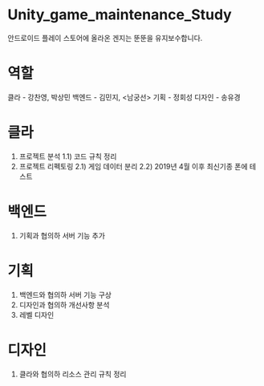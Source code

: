 # Unity_game_maintenance_Study
안드로이드 플레이 스토어에 올라온 겐지는 뚠뚠을 유지보수합니다.

# 역할
클라 - 강찬영, 박상민
백엔드 - 김민지, <남궁선>
기획 - 정회성
디자인 - 송유경

# 클라
1) 프로젝트 분석
1.1) 코드 규칙 정리
2) 프로젝트 리펙토링
2.1) 게임 데이터 분리
2.2) 2019년 4월 이후 최신기종 폰에 테스트

# 백엔드
1) 기획과 협의하 서버 기능 추가

# 기획
1) 백엔드와 협의하 서버 기능 구상
2) 디자인과 협의하 개선사항 분석
3) 레벨 디자인

# 디자인
1) 클라와 협의하 리소스 관리 규칙 정리
